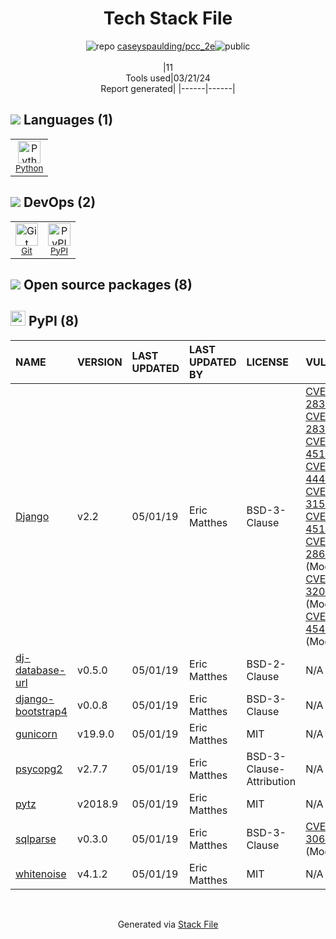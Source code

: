 <!--
&lt;--- Readme.md Snippet without images Start ---&gt;
## Tech Stack
caseyspaulding/pcc_2e is built on the following main stack:

- [Python](https://www.python.org) – Languages

Full tech stack [here](/techstack.md)

&lt;--- Readme.md Snippet without images End ---&gt;

&lt;--- Readme.md Snippet with images Start ---&gt;
## Tech Stack
caseyspaulding/pcc_2e is built on the following main stack:

- <img width='25' height='25' src='https://img.stackshare.io/service/993/pUBY5pVj.png' alt='Python'/> [Python](https://www.python.org) – Languages

Full tech stack [here](/techstack.md)

&lt;--- Readme.md Snippet with images End ---&gt;
-->
<div align="center">

# Tech Stack File
![](https://img.stackshare.io/repo.svg "repo") [caseyspaulding/pcc_2e](https://github.com/caseyspaulding/pcc_2e)![](https://img.stackshare.io/public_badge.svg "public")
<br/><br/>
|11<br/>Tools used|03/21/24 <br/>Report generated|
|------|------|
</div>

## <img src='https://img.stackshare.io/languages.svg'/> Languages (1)
<table><tr>
  <td align='center'>
  <img width='36' height='36' src='https://img.stackshare.io/service/993/pUBY5pVj.png' alt='Python'>
  <br>
  <sub><a href="https://www.python.org">Python</a></sub>
  <br>
  <sub></sub>
</td>

</tr>
</table>

## <img src='https://img.stackshare.io/devops.svg'/> DevOps (2)
<table><tr>
  <td align='center'>
  <img width='36' height='36' src='https://img.stackshare.io/service/1046/git.png' alt='Git'>
  <br>
  <sub><a href="http://git-scm.com/">Git</a></sub>
  <br>
  <sub></sub>
</td>

<td align='center'>
  <img width='36' height='36' src='https://img.stackshare.io/service/12572/-RIWgodF_400x400.jpg' alt='PyPI'>
  <br>
  <sub><a href="https://pypi.org/">PyPI</a></sub>
  <br>
  <sub></sub>
</td>

</tr>
</table>


## <img src='https://img.stackshare.io/group.svg' /> Open source packages (8)</h2>

## <img width='24' height='24' src='https://img.stackshare.io/service/12572/-RIWgodF_400x400.jpg'/> PyPI (8)

|NAME|VERSION|LAST UPDATED|LAST UPDATED BY|LICENSE|VULNERABILITIES|
|:------|:------|:------|:------|:------|:------|
|[Django](https://pypi.org/project/Django)|v2.2|05/01/19|Eric Matthes |BSD-3-Clause|[CVE-2022-28347](https://github.com/advisories/GHSA-w24h-v9qh-8gxj) (Critical)<br/>[CVE-2022-28346](https://github.com/advisories/GHSA-2gwj-7jmv-h26r) (Critical)<br/>[CVE-2021-45115](https://github.com/advisories/GHSA-53qw-q765-4fww) (High)<br/>[CVE-2021-44420](https://github.com/advisories/GHSA-v6rh-hp5x-86rv) (High)<br/>[CVE-2021-31542](https://github.com/advisories/GHSA-rxjp-mfm9-w4wr) (High)<br/>[CVE-2021-45116](https://github.com/advisories/GHSA-8c5j-9r9f-c6w8) (High)<br/>[CVE-2021-28658](https://github.com/advisories/GHSA-xgxc-v2qg-chmh) (Moderate)<br/>[CVE-2021-32052](https://github.com/advisories/GHSA-qm57-vhq3-3fwf) (Moderate)<br/>[CVE-2021-45452](https://github.com/advisories/GHSA-jrh2-hc4r-7jwx) (Moderate)|
|[dj-database-url](https://pypi.org/project/dj-database-url)|v0.5.0|05/01/19|Eric Matthes |BSD-2-Clause|N/A|
|[django-bootstrap4](https://pypi.org/project/django-bootstrap4)|v0.0.8|05/01/19|Eric Matthes |BSD-3-Clause|N/A|
|[gunicorn](https://pypi.org/project/gunicorn)|v19.9.0|05/01/19|Eric Matthes |MIT|N/A|
|[psycopg2](https://pypi.org/project/psycopg2)|v2.7.7|05/01/19|Eric Matthes |BSD-3-Clause-Attribution|N/A|
|[pytz](https://pypi.org/project/pytz)|v2018.9|05/01/19|Eric Matthes |MIT|N/A|
|[sqlparse](https://pypi.org/project/sqlparse)|v0.3.0|05/01/19|Eric Matthes |BSD-3-Clause|[CVE-2023-30608](https://github.com/advisories/GHSA-rrm6-wvj7-cwh2) (Moderate)|
|[whitenoise](https://pypi.org/project/whitenoise)|v4.1.2|05/01/19|Eric Matthes |MIT|N/A|

<br/>
<div align='center'>

Generated via [Stack File](https://github.com/marketplace/stack-file)
